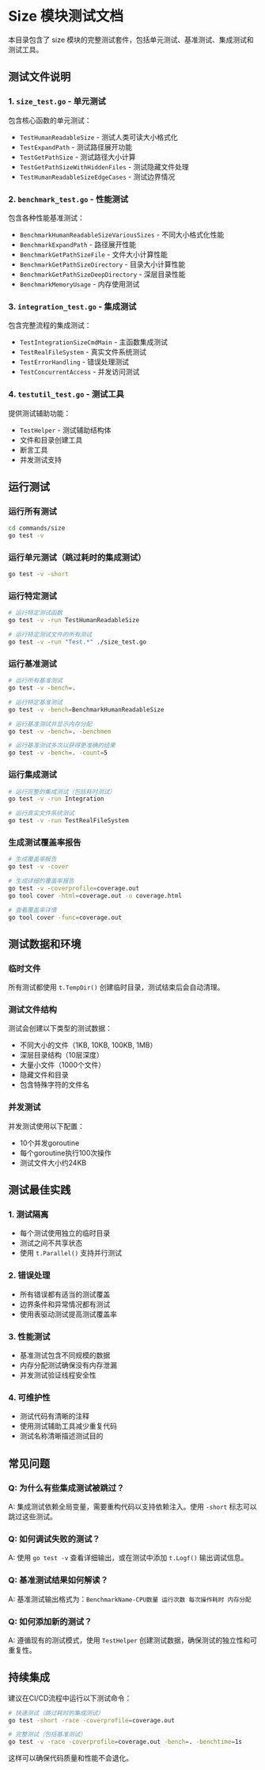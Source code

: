 # Size 模块测试文档

本目录包含了 size 模块的完整测试套件，包括单元测试、基准测试、集成测试和测试工具。

## 测试文件说明

### 1. `size_test.go` - 单元测试
包含核心函数的单元测试：
- `TestHumanReadableSize` - 测试人类可读大小格式化
- `TestExpandPath` - 测试路径展开功能
- `TestGetPathSize` - 测试路径大小计算
- `TestGetPathSizeWithHiddenFiles` - 测试隐藏文件处理
- `TestHumanReadableSizeEdgeCases` - 测试边界情况

### 2. `benchmark_test.go` - 性能测试
包含各种性能基准测试：
- `BenchmarkHumanReadableSizeVariousSizes` - 不同大小格式化性能
- `BenchmarkExpandPath` - 路径展开性能
- `BenchmarkGetPathSizeFile` - 文件大小计算性能
- `BenchmarkGetPathSizeDirectory` - 目录大小计算性能
- `BenchmarkGetPathSizeDeepDirectory` - 深层目录性能
- `BenchmarkMemoryUsage` - 内存使用测试

### 3. `integration_test.go` - 集成测试
包含完整流程的集成测试：
- `TestIntegrationSizeCmdMain` - 主函数集成测试
- `TestRealFileSystem` - 真实文件系统测试
- `TestErrorHandling` - 错误处理测试
- `TestConcurrentAccess` - 并发访问测试

### 4. `testutil_test.go` - 测试工具
提供测试辅助功能：
- `TestHelper` - 测试辅助结构体
- 文件和目录创建工具
- 断言工具
- 并发测试支持

## 运行测试

### 运行所有测试
```bash
cd commands/size
go test -v
```

### 运行单元测试（跳过耗时的集成测试）
```bash
go test -v -short
```

### 运行特定测试
```bash
# 运行特定测试函数
go test -v -run TestHumanReadableSize

# 运行特定测试文件的所有测试
go test -v -run "Test.*" ./size_test.go
```

### 运行基准测试
```bash
# 运行所有基准测试
go test -v -bench=.

# 运行特定基准测试
go test -v -bench=BenchmarkHumanReadableSize

# 运行基准测试并显示内存分配
go test -v -bench=. -benchmem

# 运行基准测试多次以获得更准确的结果
go test -v -bench=. -count=5
```

### 运行集成测试
```bash
# 运行完整的集成测试（包括耗时测试）
go test -v -run Integration

# 运行真实文件系统测试
go test -v -run TestRealFileSystem
```

### 生成测试覆盖率报告
```bash
# 生成覆盖率报告
go test -v -cover

# 生成详细的覆盖率报告
go test -v -coverprofile=coverage.out
go tool cover -html=coverage.out -o coverage.html

# 查看覆盖率详情
go tool cover -func=coverage.out
```

## 测试数据和环境

### 临时文件
所有测试都使用 `t.TempDir()` 创建临时目录，测试结束后会自动清理。

### 测试文件结构
测试会创建以下类型的测试数据：
- 不同大小的文件（1KB, 10KB, 100KB, 1MB）
- 深层目录结构（10层深度）
- 大量小文件（1000个文件）
- 隐藏文件和目录
- 包含特殊字符的文件名

### 并发测试
并发测试使用以下配置：
- 10个并发goroutine
- 每个goroutine执行100次操作
- 测试文件大小约24KB

## 测试最佳实践

### 1. 测试隔离
- 每个测试使用独立的临时目录
- 测试之间不共享状态
- 使用 `t.Parallel()` 支持并行测试

### 2. 错误处理
- 所有错误都有适当的测试覆盖
- 边界条件和异常情况都有测试
- 使用表驱动测试提高测试覆盖率

### 3. 性能测试
- 基准测试包含不同规模的数据
- 内存分配测试确保没有内存泄漏
- 并发测试验证线程安全性

### 4. 可维护性
- 测试代码有清晰的注释
- 使用测试辅助工具减少重复代码
- 测试名称清晰描述测试目的

## 常见问题

### Q: 为什么有些集成测试被跳过？
A: 集成测试依赖全局变量，需要重构代码以支持依赖注入。使用 `-short` 标志可以跳过这些测试。

### Q: 如何调试失败的测试？
A: 使用 `go test -v` 查看详细输出，或在测试中添加 `t.Logf()` 输出调试信息。

### Q: 基准测试结果如何解读？
A: 基准测试输出格式为：`BenchmarkName-CPU数量 运行次数 每次操作耗时 内存分配`

### Q: 如何添加新的测试？
A: 遵循现有的测试模式，使用 `TestHelper` 创建测试数据，确保测试的独立性和可重复性。

## 持续集成

建议在CI/CD流程中运行以下测试命令：
```bash
# 快速测试（跳过耗时的集成测试）
go test -short -race -coverprofile=coverage.out

# 完整测试（包括基准测试）
go test -v -race -coverprofile=coverage.out -bench=. -benchtime=1s
```

这样可以确保代码质量和性能不会退化。